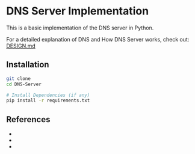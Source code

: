 # DNS Server Implementation

This is a basic implementation of the DNS server in Python.

For a detailed explanation of DNS and How DNS Server works, check out: [DESIGN.md](DESIGN.md)

## Installation

```bash
git clone
cd DNS-Server

# Install Dependencies (if any)
pip install -r requirements.txt
```

## References

-
-
-

